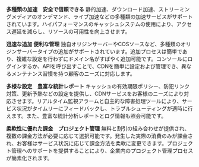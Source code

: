 **多種類の加速　安全で信頼できる**
静的加速、ダウンロード加速、ストリーミングメディアのオンデマンド、ライブ加速などの多種類の加速サービスがサポートされています。ハイパフォーマンスのキャッシュシステムの使用により、アクセス遅延を減らし、リソースの可用性を向上させます。

**迅速な追加 便利な管理**
独自オリジンサーバーやCOSソースなど、多種類のオリジンサーバータイプの追加がサポートされています。追加プロセスは簡単であり、複雑な設定を行わずにドメイン名がすばやく追加可能です。コンソールにログインするか、APIを呼び出すことで、CDNを簡単に設定および管理でき、異なるメンテナンス習慣を持つ顧客のニーズに対応します。

**多様な設定　豊富な統計レポート**
キャッシュの有効期限ポリシー、防犯リンク対策、更新予熱などの設定を提供し、CDNサービスをお客様のニーズにより対応させます。リアルタイム監視アラームと自主的な障害処理ツールにより、サービス状況がタイムリーにフィードバックし、トラブルシューティングが適時に行えます。また、豊富な統計分析レポートとログ情報も照会可能です。

**柔軟性に優れた課金　プロジェクト管理**
無料と割引の組み合わせが提供され、複数の課金方法が必要に応じて選択可能です。発生した実際の消費のみが課金され、お客様はサービス状況に応じて課金方法を柔軟に変更できます。プロジェクト管理へのサポートを提供することにより、企業内のプロジェクト管理プロセスが簡素化されます。
